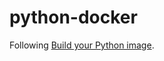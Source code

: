 # python-docker

Following [Build your Python image](https://docs.docker.com/language/python/build-images/).
